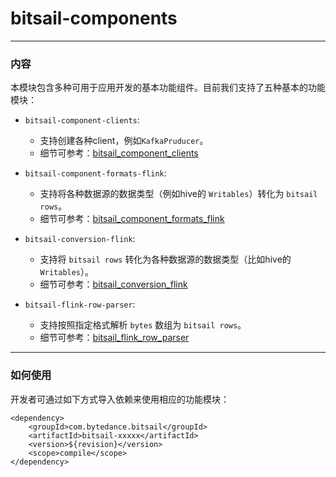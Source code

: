 # bitsail-components

-----

### 内容

本模块包含多种可用于应用开发的基本功能组件。目前我们支持了五种基本的功能模块：

- `bitsail-component-clients`:
  - 支持创建各种client，例如`KafkaPruducer`。
  - 细节可参考：[bitsail_component_clients](./clients/introduction_zh.md)


- `bitsail-component-formats-flink`:
    - 支持将各种数据源的数据类型（例如hive的 `Writables`）转化为 `bitsail rows`。
    - 细节可参考：[bitsail_component_formats_flink](./format/introduction_zh.md)


- `bitsail-conversion-flink`:
    - 支持将 `bitsail rows` 转化为各种数据源的数据类型（比如hive的 `Writables`）。
    - 细节可参考：[bitsail_conversion_flink](./conversion/introduction_zh.md)


- `bitsail-flink-row-parser`:
    - 支持按照指定格式解析 `bytes` 数组为 `bitsail rows`。
    - 细节可参考：[bitsail_flink_row_parser](./parser/introduction_zh.md)
    
-----

### 如何使用

开发者可通过如下方式导入依赖来使用相应的功能模块：

```
<dependency>
    <groupId>com.bytedance.bitsail</groupId>
    <artifactId>bitsail-xxxxx</artifactId>
    <version>${revision}</version>
    <scope>compile</scope>
</dependency>
```

